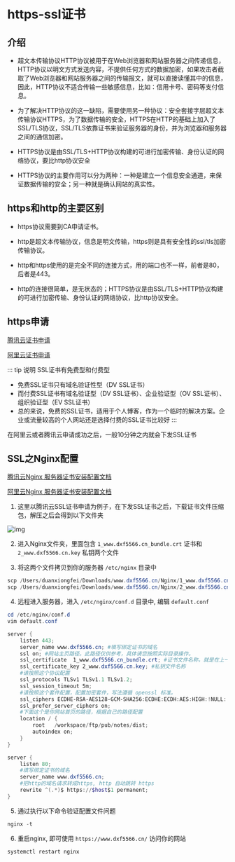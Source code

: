 # https-ssl证书

## 介绍

- 超文本传输协议HTTP协议被用于在Web浏览器和网站服务器之间传递信息，HTTP协议以明文方式发送内容，不提供任何方式的数据加密，如果攻击者截取了Web浏览器和网站服务器之间的传输报文，就可以直接读懂其中的信息，因此，HTTP协议不适合传输一些敏感信息，比如：信用卡号、密码等支付信息。

- 为了解决HTTP协议的这一缺陷，需要使用另一种协议：安全套接字层超文本传输协议HTTPS，为了数据传输的安全，HTTPS在HTTP的基础上加入了SSL/TLS协议，SSL/TLS依靠证书来验证服务器的身份，并为浏览器和服务器之间的通信加密。

- HTTPS协议是由SSL/TLS+HTTP协议构建的可进行加密传输、身份认证的网络协议，要比http协议安全

- HTTPS协议的主要作用可以分为两种：一种是建立一个信息安全通道，来保证数据传输的安全；另一种就是确认网站的真实性。

## https和http的主要区别

- https协议需要到CA申请证书。

- http是超文本传输协议，信息是明文传输，https则是具有安全性的ssl/tls加密传输协议。

- http和https使用的是完全不同的连接方式，用的端口也不一样，前者是80，后者是443。

- http的连接很简单，是无状态的；HTTPS协议是由SSL/TLS+HTTP协议构建的可进行加密传输、身份认证的网络协议，比http协议安全。

## https申请

[腾讯云证书申请](https://console.cloud.tencent.com/ssl)

[阿里云证书申请](https://yundun.console.aliyun.com/?spm=5176.12818093.recent.dcas.488716d0XOoPNV&p=cas#/overview/cn-hangzhou)

::: tip 说明 SSL证书有免费型和付费型
- 免费SSL证书只有域名验证性型（DV SSL证书）
- 而付费SSL证书有域名验证型（DV SSL证书）、企业验证型（OV SSL证书）、组织验证型（EV SSL证书）
- 总的来说，免费的SSL证书，适用于个人博客，作为一个临时的解决方案。企业或流量较高的个人网站还是选择付费的SSL证书比较好
:::

在阿里云或者腾讯云申请成功之后，一般10分钟之内就会下发SSL证书

## SSL之Nginx配置

[腾讯云Nginx 服务器证书安装配置文档](https://cloud.tencent.com/document/product/400/35244)

[阿里云Nginx 服务器证书安装配置文档](https://help.aliyun.com/document_detail/98728.html?spm=5176.2020520163.0.0.657156a7ydTEHF)

1. 这里以腾讯云SSL证书申请为例子，在下发SSL证书之后，下载证书文件压缩包，解压之后会得到以下文件夹

![img](~$img/PE/3.jpg)

2. 进入Nginx文件夹，里面包含 `1_www.dxf5566.cn_bundle.crt` 证书和 `2_www.dxf5566.cn.key` 私钥两个文件

3. 将这两个文件拷贝到你的服务器 `/etc/nginx` 目录中

```powershell
scp /Users/duanxiongfei/Downloads/www.dxf5566.cn/Nginx/1_www.dxf5566.cn_bundle.crt root@148.70.147.90:/etc/nginx # 将证书文件上传到服务器
scp /Users/duanxiongfei/Downloads/www.dxf5566.cn/Nginx/2_www.dxf5566.cn.key root@148.70.147.90:/etc/nginx # 将私钥文件上传到服务器
```

4. 远程进入服务器，进入 `/etc/nginx/conf.d` 目录中, 编辑 `default.conf`

```powershell
cd /etc/nginx/conf.d
vim default.conf
```

```powershell
server {
    listen 443;
    server_name www.dxf5566.cn; #填写绑定证书的域名
    ssl on; #网站主页路径。此路径仅供参考，具体请您按照实际目录操作。
    ssl_certificate  1_www.dxf5566.cn_bundle.crt; #证书文件名称，就是在上一步上传到 /etc/nginx 目录中的证书文件
    ssl_certificate_key 2_www.dxf5566.cn.key; #私钥文件名称
    #请按照这个协议配置
    ssl_protocols TLSv1 TLSv1.1 TLSv1.2;
    ssl_session_timeout 5m;
    #请按照这个套件配置，配置加密套件，写法遵循 openssl 标准。
    ssl_ciphers ECDHE-RSA-AES128-GCM-SHA256:ECDHE:ECDH:AES:HIGH:!NULL:!aNULL:!MD5:!ADH:!RC4;
    ssl_prefer_server_ciphers on;
    #下面这个是你网站首页的路径，根据自己的路径配置
    location / {
        root   /workspace/ftp/pub/notes/dist;
        autoindex on;
    }
}

server {
    listen 80;
    #填写绑定证书的域名
    server_name www.dxf5566.cn;
    #把http的域名请求转成https, http 自动跳转 https
    rewrite ^(.*)$ https://$host$1 permanent;
}
```

5. 通过执行以下命令验证配置文件问题

```powershell
nginx -t
```

6. 重启nginx, 即可使用 `https://www.dxf5566.cn/` 访问你的网站

```powershell
systemctl restart nginx
```

